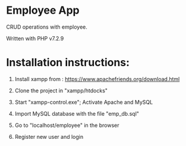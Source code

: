 # Employee App

CRUD operations with employee.

Written with PHP v7.2.9

# Installation instructions: 

1. Install xampp from : https://www.apachefriends.org/download.html

2. Clone the project in "xampp/htdocks"

3. Start "xampp-control.exe"; Activate Apache and MySQL

4. Import MySQL database with the file "emp_db.sql"

5. Go to "localhost/employee" in the browser

6. Register new user and login
